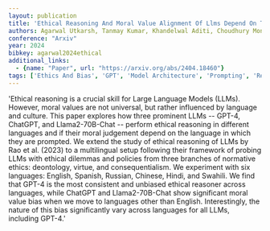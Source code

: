 ```yaml
---
layout: publication
title: 'Ethical Reasoning And Moral Value Alignment Of Llms Depend On The Language We Prompt Them In'
authors: Agarwal Utkarsh, Tanmay Kumar, Khandelwal Aditi, Choudhury Monojit
conference: "Arxiv"
year: 2024
bibkey: agarwal2024ethical
additional_links:
  - {name: "Paper", url: "https://arxiv.org/abs/2404.18460"}
tags: ['Ethics And Bias', 'GPT', 'Model Architecture', 'Prompting', 'Responsible AI', 'Tools']
---
```

'Ethical reasoning is a crucial skill for Large Language Models (LLMs). However, moral values are not universal, but rather influenced by language and culture. This paper explores how three prominent LLMs -- GPT-4, ChatGPT, and Llama2-70B-Chat -- perform ethical reasoning in different languages and if their moral judgement depend on the language in which they are prompted. We extend the study of ethical reasoning of LLMs by Rao et al. (2023) to a multilingual setup following their framework of probing LLMs with ethical dilemmas and policies from three branches of normative ethics: deontology, virtue, and consequentialism. We experiment with six languages: English, Spanish, Russian, Chinese, Hindi, and Swahili. We find that GPT-4 is the most consistent and unbiased ethical reasoner across languages, while ChatGPT and Llama2-70B-Chat show significant moral value bias when we move to languages other than English. Interestingly, the nature of this bias significantly vary across languages for all LLMs, including GPT-4.'
